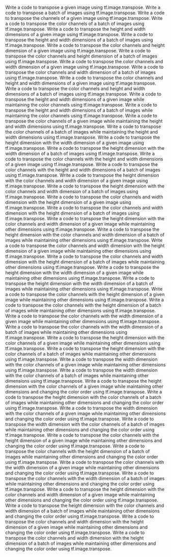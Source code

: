 Write a code to transpose a given image using tf.image.transpose.
Write a code to transpose a batch of images using tf.image.transpose.
Write a code to transpose the channels of a given image using tf.image.transpose.
Write a code to transpose the color channels of a batch of images using tf.image.transpose.
Write a code to transpose the height and width dimensions of a given image using tf.image.transpose.
Write a code to transpose the height and width dimensions of a batch of images using tf.image.transpose.
Write a code to transpose the color channels and height dimension of a given image using tf.image.transpose.
Write a code to transpose the color channels and height dimension of a batch of images using tf.image.transpose.
Write a code to transpose the color channels and width dimension of a given image using tf.image.transpose.
Write a code to transpose the color channels and width dimension of a batch of images using tf.image.transpose.
Write a code to transpose the color channels and height and width dimensions of a given image using tf.image.transpose.
Write a code to transpose the color channels and height and width dimensions of a batch of images using tf.image.transpose.
Write a code to transpose the height and width dimensions of a given image while maintaining the color channels using tf.image.transpose.
Write a code to transpose the height and width dimensions of a batch of images while maintaining the color channels using tf.image.transpose.
Write a code to transpose the color channels of a given image while maintaining the height and width dimensions using tf.image.transpose.
Write a code to transpose the color channels of a batch of images while maintaining the height and width dimensions using tf.image.transpose.
Write a code to transpose the height dimension with the width dimension of a given image using tf.image.transpose.
Write a code to transpose the height dimension with the width dimension of a batch of images using tf.image.transpose.
Write a code to transpose the color channels with the height and width dimensions of a given image using tf.image.transpose.
Write a code to transpose the color channels with the height and width dimensions of a batch of images using tf.image.transpose.
Write a code to transpose the height dimension with the color channels and width dimension of a given image using tf.image.transpose.
Write a code to transpose the height dimension with the color channels and width dimension of a batch of images using tf.image.transpose.
Write a code to transpose the color channels and width dimension with the height dimension of a given image using tf.image.transpose.
Write a code to transpose the color channels and width dimension with the height dimension of a batch of images using tf.image.transpose.
Write a code to transpose the height dimension with the color channels and width dimension of a given image while maintaining other dimensions using tf.image.transpose.
Write a code to transpose the height dimension with the color channels and width dimension of a batch of images while maintaining other dimensions using tf.image.transpose.
Write a code to transpose the color channels and width dimension with the height dimension of a given image while maintaining other dimensions using tf.image.transpose.
Write a code to transpose the color channels and width dimension with the height dimension of a batch of images while maintaining other dimensions using tf.image.transpose.
Write a code to transpose the height dimension with the width dimension of a given image while maintaining other dimensions using tf.image.transpose.
Write a code to transpose the height dimension with the width dimension of a batch of images while maintaining other dimensions using tf.image.transpose.
Write a code to transpose the color channels with the height dimension of a given image while maintaining other dimensions using tf.image.transpose.
Write a code to transpose the color channels with the height dimension of a batch of images while maintaining other dimensions using tf.image.transpose.
Write a code to transpose the color channels with the width dimension of a given image while maintaining other dimensions using tf.image.transpose.
Write a code to transpose the color channels with the width dimension of a batch of images while maintaining other dimensions using tf.image.transpose.
Write a code to transpose the height dimension with the color channels of a given image while maintaining other dimensions using tf.image.transpose.
Write a code to transpose the height dimension with the color channels of a batch of images while maintaining other dimensions using tf.image.transpose.
Write a code to transpose the width dimension with the color channels of a given image while maintaining other dimensions using tf.image.transpose.
Write a code to transpose the width dimension with the color channels of a batch of images while maintaining other dimensions using tf.image.transpose.
Write a code to transpose the height dimension with the color channels of a given image while maintaining other dimensions and changing the color order using tf.image.transpose.
Write a code to transpose the height dimension with the color channels of a batch of images while maintaining other dimensions and changing the color order using tf.image.transpose.
Write a code to transpose the width dimension with the color channels of a given image while maintaining other dimensions and changing the color order using tf.image.transpose.
Write a code to transpose the width dimension with the color channels of a batch of images while maintaining other dimensions and changing the color order using tf.image.transpose.
Write a code to transpose the color channels with the height dimension of a given image while maintaining other dimensions and changing the color order using tf.image.transpose.
Write a code to transpose the color channels with the height dimension of a batch of images while maintaining other dimensions and changing the color order using tf.image.transpose.
Write a code to transpose the color channels with the width dimension of a given image while maintaining other dimensions and changing the color order using tf.image.transpose.
Write a code to transpose the color channels with the width dimension of a batch of images while maintaining other dimensions and changing the color order using tf.image.transpose.
Write a code to transpose the height dimension with the color channels and width dimension of a given image while maintaining other dimensions and changing the color order using tf.image.transpose.
Write a code to transpose the height dimension with the color channels and width dimension of a batch of images while maintaining other dimensions and changing the color order using tf.image.transpose.
Write a code to transpose the color channels and width dimension with the height dimension of a given image while maintaining other dimensions and changing the color order using tf.image.transpose.
Write a code to transpose the color channels and width dimension with the height dimension of a batch of images while maintaining other dimensions and changing the color order using tf.image.transpose.